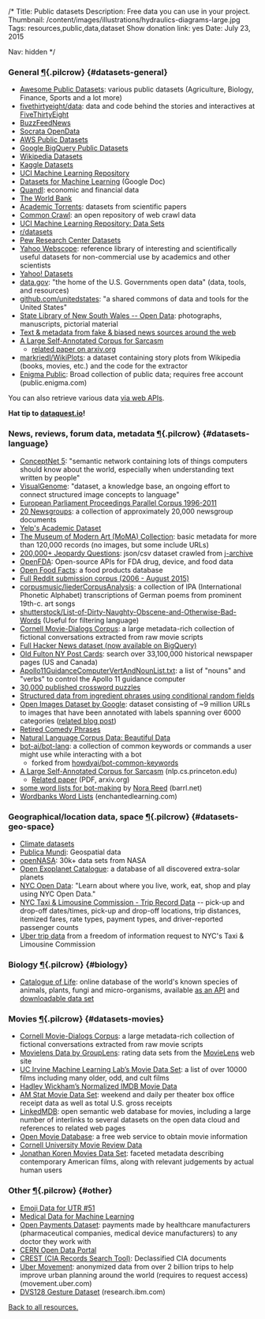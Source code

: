 /*
Title: Public datasets
Description: Free data you can use in your project.
Thumbnail: /content/images/illustrations/hydraulics-diagrams-large.jpg
Tags: resources,public,data,dataset
Show donation link: yes
Date: July 23, 2015

Nav: hidden
*/


### General [¶](#datasets-general){.pilcrow} {#datasets-general}

- [Awesome Public Datasets](https://github.com/caesar0301/awesome-public-datasets): various public datasets (Agriculture, Biology, Finance, Sports and a lot more)
- [fivethirtyeight/data](https://github.com/fivethirtyeight/data): data and code behind the stories and interactives at [FiveThirtyEight](http://fivethirtyeight.com/)
- [BuzzFeedNews](https://github.com/BuzzFeedNews)
- [Socrata OpenData](https://opendata.socrata.com/)
- [AWS Public Datasets](https://aws.amazon.com/datasets/?_encoding=UTF8&jiveRedirect=1)
- [Google BigQuery Public Datasets](https://cloud.google.com/bigquery/public-data/)
- [Wikipedia Datasets](https://en.wikipedia.org/wiki/Wikipedia:Database_download)
- [Kaggle Datasets](https://www.kaggle.com/datasets)
- [UCI Machine Learning Repository](http://archive.ics.uci.edu/ml/datasets.html)
- [Datasets for Machine Learning](https://docs.google.com/spreadsheets/d/1AQvZ7-Kg0lSZtG1wlgbIsrm90HaTZrJGQMz-uKRRlFw/edit#gid=0) (Google Doc)
- [Quandl](https://www.quandl.com/browse): economic and financial data
- [The World Bank](http://data.worldbank.org/)
- [Academic Torrents](http://academictorrents.com/browse.php?cat=6): datasets from scientific papers
- [Common Crawl](http://commoncrawl.org/): an open repository of web crawl data
- [UCI Machine Learning Repository: Data Sets](https://archive.ics.uci.edu/ml/datasets.html)
- [r/datasets](https://www.reddit.com/r/datasets/)
- [Pew Research Center Datasets](http://www.pewinternet.org/datasets/)
- [Yahoo Webscope](http://webscope.sandbox.yahoo.com/): reference library of interesting and scientifically useful datasets for non-commercial use by academics and other scientists
- [Yahoo! Datasets](http://webscope.sandbox.yahoo.com/#datasets)
- [data.gov](http://www.data.gov/): "the home of the U.S. Governments open data" (data, tools, and resources)
- [github.com/unitedstates](https://github.com/unitedstates): "a shared commons of data and tools for the United States"
- [State Library of New South Wales -- Open Data](http://www.sl.nsw.gov.au/using/search/open_data.html): photographs, manuscripts, pictorial material
- [Text & metadata from fake & biased news sources around the web](https://www.kaggle.com/mrisdal/fake-news)
- [A Large Self-Annotated Corpus for Sarcasm](http://nlp.cs.princeton.edu/SARC/)
  - [related paper on arxiv.org](https://arxiv.org/abs/1704.05579)
- [markriedl/WikiPlots](https://github.com/markriedl/WikiPlots): a  dataset containing story plots from Wikipedia (books, movies, etc.) and the code for the extractor
- [Enigma Public](https://public.enigma.com/): Broad collection of public data; requires free account (public.enigma.com)

You can also retrieve various data [via web APIs](/resources/apis/).

**Hat tip to [dataquest.io](https://www.dataquest.io/blog/free-datasets-for-projects/)!**

### News, reviews, forum data, metadata [¶](#datasets-language){.pilcrow} {#datasets-language}

- [ConceptNet 5](http://conceptnet5.media.mit.edu/): "semantic network containing lots of things computers should know about the world, especially when understanding text written by people"
- [VisualGenome](http://visualgenome.org/): "dataset, a knowledge base, an ongoing effort to connect structured image concepts to language"
- [European Parliament Proceedings Parallel Corpus 1996-2011](http://www.statmt.org/europarl/)
- [20 Newsgroups](http://qwone.com/~jason/20Newsgroups/): a collection of approximately 20,000 newsgroup documents
- [Yelp's Academic Dataset](https://www.yelp.com/academic_dataset)
- [The Museum of Modern Art (MoMA) Collection](https://github.com/MuseumofModernArt/collection): basic metadata for more than 120,000 records (no images, but some include URLs)
- [200,000+ Jeopardy Questions](https://www.reddit.com/r/datasets/comments/1uyd0t/200000_jeopardy_questions_in_a_json_file): json/csv dataset crawled from [j-archive](http://www.j-archive.com)
- [OpenFDA](https://open.fda.gov/): Open-source APIs for FDA drug, device, and food data
- [Open Food Facts](http://world.openfoodfacts.org/): a food products database
- [Full Reddit submission corpus (2006 - August 2015)](https://www.reddit.com/r/datasets/comments/3mg812/full_reddit_submission_corpus_now_available_2006/)
- [corpusmusic/liederCorpusAnalysis](https://github.com/corpusmusic/liederCorpusAnalysis): a collection of IPA (International Phonetic Alphabet) transcriptions of German poems from prominent 19th-c. art songs
- [shutterstock/List-of-Dirty-Naughty-Obscene-and-Otherwise-Bad-Words](https://github.com/shutterstock/List-of-Dirty-Naughty-Obscene-and-Otherwise-Bad-Words) (Useful for filtering language)
- [Cornell Movie-Dialogs Corpus](http://www.cs.cornell.edu/~cristian/Cornell_Movie-Dialogs_Corpus.html): a large metadata-rich collection of fictional conversations extracted from raw movie scripts
- [Full Hacker News dataset (now available on BigQuery)](https://news.ycombinator.com/item?id=10440502)
- [Old Fulton NY Post Cards](http://www.fultonhistory.com/Fulton.html): search over 33,100,000 historical newspaper pages (US and Canada)
- [Apollo11GuidanceComputerVertAndNounList.txt](https://gist.github.com/jeffThompson/21a72eadf545ede99279): a list of "nouns" and "verbs" to control the Apollo 11 guidance computer
- [30,000 published crossword puzzles](https://www.reddit.com/r/datasets/comments/46jol1/dataset_30000_published_crossword_puzzles/)
- [Structured data from ingredient phrases using conditional random fields](https://github.com/NYTimes/ingredient-phrase-tagger)
- [Open Images Dataset by Google](https://github.com/openimages/dataset): dataset consisting of ~9 million URLs to images that have been annotated with labels spanning over 6000 categories ([related blog post](https://research.googleblog.com/2016/09/introducing-open-images-dataset.html))
- [Retired Comedy Phrases](https://github.com/bluechoochoo/retired_comedy_phrases)
- [Natural Language Corpus Data: Beautiful Data](http://norvig.com/ngrams/)
- [bot-ai/bot-lang](https://github.com/bot-ai/bot-lang): a collection of common keywords or commands a user might use while interacting with a bot
  - forked from [howdyai/bot-common-keywords](https://github.com/howdyai/bot-common-keywords)
- [A Large Self-Annotated Corpus for Sarcasm](http://nlp.cs.princeton.edu/SARC/) (nlp.cs.princeton.edu)
  - [Related paper](https://arxiv.org/pdf/1704.05579.pdf) (PDF, arxiv.org)
- [some word lists for bot-making](http://barrl.net/2882) by [Nora Reed](http://www.twitter.com/NoraReed) (barrl.net)
- [Wordbanks Word Lists](http://www.enchantedlearning.com/wordlist/) (enchantedlearning.com)

### Geographical/location data, space [¶](#datasets-geo-space){.pilcrow} {#datasets-geo-space}
- [Climate datasets](https://github.com/climate-mirror/datasets)
- [Publica Mundi](http://www.publicamundi.eu/): Geospatial data
- [openNASA](https://open.nasa.gov/): 30k+ data sets from NASA
- [Open Exoplanet Catalogue](https://github.com/OpenExoplanetCatalogue/open_exoplanet_catalogue): a database of all discovered extra-solar planets
- [NYC Open Data](https://opendata.cityofnewyork.us): "Learn about where you live, work, eat, shop and play using NYC Open Data."
- [NYC Taxi & Limousine Commission - Trip Record Data](http://www.nyc.gov/html/tlc/html/about/trip_record_data.shtml) --
pick-up and drop-off dates/times, pick-up and drop-off locations, trip distances, itemized fares, rate types, payment types, and driver-reported passenger counts
- [Uber trip data](https://github.com/fivethirtyeight/uber-tlc-foil-response) from a freedom of information request to NYC's Taxi & Limousine Commission

### Biology [¶](#biology){.pilcrow} {#biology}
- [Catalogue of Life](http://www.catalogueoflife.org/): online database of the world's known species of animals, plants, fungi and micro-organisms, available [as an API](http://www.catalogueoflife.org/content/web-services) and [downloadable data set](http://www.catalogueoflife.org/content/annual-checklist-archive)

### Movies [¶](#datasets-movies){.pilcrow} {#datasets-movies}
- [Cornell Movie-Dialogs Corpus](http://www.cs.cornell.edu/~cristian/Cornell_Movie-Dialogs_Corpus.html): a large metadata-rich collection of fictional conversations extracted from raw movie scripts
- [Movielens Data by GroupLens](http://grouplens.org/datasets/movielens/): rating data sets from the [MovieLens](http://movielens.org) web site
- [UC Irvine Machine Learning Lab’s Movie Data Set](https://archive.ics.uci.edu/ml/datasets/Movie): a list of over 10000 films including many older, odd, and cult films
- [Hadley Wickham’s Normalized IMDB Movie Data](http://had.co.nz/data/movies/)
- [AM Stat Movie Data Set](http://www.amstat.org/publications/jse/v17n1/datasets.mclaren.html): weekend and daily per theater box office receipt data as well as total U.S. gross receipts
- [LinkedMDB](http://data.linkedmdb.org/): open semantic web database for movies, including a large number of interlinks to several datasets on the open data cloud and references to related web pages
- [Open Movie Database](http://www.omdbapi.com/): a free web service to obtain movie information
- [Cornell University Movie Review Data](http://www.cs.cornell.edu/people/pabo/movie-review-data/)
- [Jonathan Koren Movies Data Set](http://jonathankoren.com/movies-dataset.html): faceted metadata describing contemporary American films, along with relevant judgements by actual human users

### Other [¶](#other){.pilcrow} {#other}

- [Emoji Data for UTR #51](http://www.unicode.org/Public/emoji/1.0/emoji-data.txt)
- [Medical Data for Machine Learning](https://github.com/beamandrew/medical-data/blob/master/README.md)
- [Open Payments Dataset](https://www.cms.gov/OpenPayments/Explore-the-Data/Dataset-Downloads.html): payments made by healthcare manufacturers (pharmaceutical companies, medical device manufacturers) to any doctor they work with
- [CERN Open Data Portal](http://opendata.cern.ch/)
- [CREST (CIA Records Search Tool)](https://www.cia.gov/library/readingroom/collection/crest-25-year-program-archive): Declassified CIA documents
- [Uber Movement](https://movement.uber.com/cities): anonymized data from over 2 billion trips to help improve urban planning around the world (requires to request access) (movement.uber.com)
- [DVS128 Gesture Dataset](http://www.research.ibm.com/dvsgesture/) (research.ibm.com)

[Back to all resources.](/resources)
